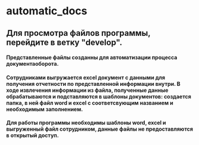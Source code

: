 # automatic_docs
## Для просмотра файлов программы, перейдите в ветку "develop". 
#### Представленные файлы созданны для автоматизации процесса документаоборота.
#### Сотрудниками выгружается excel документ с данными для получения отчетности по представленной информации внутри. В ходе извлечения информации из файла, полученные данные обрабатываются и подставляются в шаблоны документов: создается папка, в ней файл word и excel с соответсвующим названием и необходимым заполнением.
#### Для работы программы необходимы шаблоны word, excel и выгруженный файл сотрудником, данные файлы не предоставляются в открытый доступ. 
